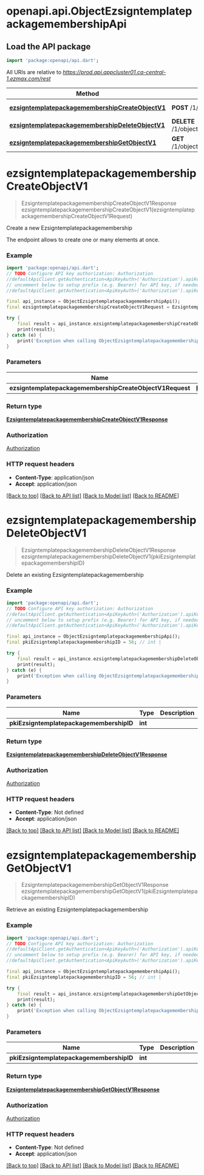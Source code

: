 # openapi.api.ObjectEzsigntemplatepackagemembershipApi

## Load the API package
```dart
import 'package:openapi/api.dart';
```

All URIs are relative to *https://prod.api.appcluster01.ca-central-1.ezmax.com/rest*

Method | HTTP request | Description
------------- | ------------- | -------------
[**ezsigntemplatepackagemembershipCreateObjectV1**](ObjectEzsigntemplatepackagemembershipApi.md#ezsigntemplatepackagemembershipcreateobjectv1) | **POST** /1/object/ezsigntemplatepackagemembership | Create a new Ezsigntemplatepackagemembership
[**ezsigntemplatepackagemembershipDeleteObjectV1**](ObjectEzsigntemplatepackagemembershipApi.md#ezsigntemplatepackagemembershipdeleteobjectv1) | **DELETE** /1/object/ezsigntemplatepackagemembership/{pkiEzsigntemplatepackagemembershipID} | Delete an existing Ezsigntemplatepackagemembership
[**ezsigntemplatepackagemembershipGetObjectV1**](ObjectEzsigntemplatepackagemembershipApi.md#ezsigntemplatepackagemembershipgetobjectv1) | **GET** /1/object/ezsigntemplatepackagemembership/{pkiEzsigntemplatepackagemembershipID} | Retrieve an existing Ezsigntemplatepackagemembership


# **ezsigntemplatepackagemembershipCreateObjectV1**
> EzsigntemplatepackagemembershipCreateObjectV1Response ezsigntemplatepackagemembershipCreateObjectV1(ezsigntemplatepackagemembershipCreateObjectV1Request)

Create a new Ezsigntemplatepackagemembership

The endpoint allows to create one or many elements at once.

### Example
```dart
import 'package:openapi/api.dart';
// TODO Configure API key authorization: Authorization
//defaultApiClient.getAuthentication<ApiKeyAuth>('Authorization').apiKey = 'YOUR_API_KEY';
// uncomment below to setup prefix (e.g. Bearer) for API key, if needed
//defaultApiClient.getAuthentication<ApiKeyAuth>('Authorization').apiKeyPrefix = 'Bearer';

final api_instance = ObjectEzsigntemplatepackagemembershipApi();
final ezsigntemplatepackagemembershipCreateObjectV1Request = EzsigntemplatepackagemembershipCreateObjectV1Request(); // EzsigntemplatepackagemembershipCreateObjectV1Request | 

try {
    final result = api_instance.ezsigntemplatepackagemembershipCreateObjectV1(ezsigntemplatepackagemembershipCreateObjectV1Request);
    print(result);
} catch (e) {
    print('Exception when calling ObjectEzsigntemplatepackagemembershipApi->ezsigntemplatepackagemembershipCreateObjectV1: $e\n');
}
```

### Parameters

Name | Type | Description  | Notes
------------- | ------------- | ------------- | -------------
 **ezsigntemplatepackagemembershipCreateObjectV1Request** | [**EzsigntemplatepackagemembershipCreateObjectV1Request**](EzsigntemplatepackagemembershipCreateObjectV1Request.md)|  | 

### Return type

[**EzsigntemplatepackagemembershipCreateObjectV1Response**](EzsigntemplatepackagemembershipCreateObjectV1Response.md)

### Authorization

[Authorization](../README.md#Authorization)

### HTTP request headers

 - **Content-Type**: application/json
 - **Accept**: application/json

[[Back to top]](#) [[Back to API list]](../README.md#documentation-for-api-endpoints) [[Back to Model list]](../README.md#documentation-for-models) [[Back to README]](../README.md)

# **ezsigntemplatepackagemembershipDeleteObjectV1**
> EzsigntemplatepackagemembershipDeleteObjectV1Response ezsigntemplatepackagemembershipDeleteObjectV1(pkiEzsigntemplatepackagemembershipID)

Delete an existing Ezsigntemplatepackagemembership



### Example
```dart
import 'package:openapi/api.dart';
// TODO Configure API key authorization: Authorization
//defaultApiClient.getAuthentication<ApiKeyAuth>('Authorization').apiKey = 'YOUR_API_KEY';
// uncomment below to setup prefix (e.g. Bearer) for API key, if needed
//defaultApiClient.getAuthentication<ApiKeyAuth>('Authorization').apiKeyPrefix = 'Bearer';

final api_instance = ObjectEzsigntemplatepackagemembershipApi();
final pkiEzsigntemplatepackagemembershipID = 56; // int | 

try {
    final result = api_instance.ezsigntemplatepackagemembershipDeleteObjectV1(pkiEzsigntemplatepackagemembershipID);
    print(result);
} catch (e) {
    print('Exception when calling ObjectEzsigntemplatepackagemembershipApi->ezsigntemplatepackagemembershipDeleteObjectV1: $e\n');
}
```

### Parameters

Name | Type | Description  | Notes
------------- | ------------- | ------------- | -------------
 **pkiEzsigntemplatepackagemembershipID** | **int**|  | 

### Return type

[**EzsigntemplatepackagemembershipDeleteObjectV1Response**](EzsigntemplatepackagemembershipDeleteObjectV1Response.md)

### Authorization

[Authorization](../README.md#Authorization)

### HTTP request headers

 - **Content-Type**: Not defined
 - **Accept**: application/json

[[Back to top]](#) [[Back to API list]](../README.md#documentation-for-api-endpoints) [[Back to Model list]](../README.md#documentation-for-models) [[Back to README]](../README.md)

# **ezsigntemplatepackagemembershipGetObjectV1**
> EzsigntemplatepackagemembershipGetObjectV1Response ezsigntemplatepackagemembershipGetObjectV1(pkiEzsigntemplatepackagemembershipID)

Retrieve an existing Ezsigntemplatepackagemembership



### Example
```dart
import 'package:openapi/api.dart';
// TODO Configure API key authorization: Authorization
//defaultApiClient.getAuthentication<ApiKeyAuth>('Authorization').apiKey = 'YOUR_API_KEY';
// uncomment below to setup prefix (e.g. Bearer) for API key, if needed
//defaultApiClient.getAuthentication<ApiKeyAuth>('Authorization').apiKeyPrefix = 'Bearer';

final api_instance = ObjectEzsigntemplatepackagemembershipApi();
final pkiEzsigntemplatepackagemembershipID = 56; // int | 

try {
    final result = api_instance.ezsigntemplatepackagemembershipGetObjectV1(pkiEzsigntemplatepackagemembershipID);
    print(result);
} catch (e) {
    print('Exception when calling ObjectEzsigntemplatepackagemembershipApi->ezsigntemplatepackagemembershipGetObjectV1: $e\n');
}
```

### Parameters

Name | Type | Description  | Notes
------------- | ------------- | ------------- | -------------
 **pkiEzsigntemplatepackagemembershipID** | **int**|  | 

### Return type

[**EzsigntemplatepackagemembershipGetObjectV1Response**](EzsigntemplatepackagemembershipGetObjectV1Response.md)

### Authorization

[Authorization](../README.md#Authorization)

### HTTP request headers

 - **Content-Type**: Not defined
 - **Accept**: application/json

[[Back to top]](#) [[Back to API list]](../README.md#documentation-for-api-endpoints) [[Back to Model list]](../README.md#documentation-for-models) [[Back to README]](../README.md)

